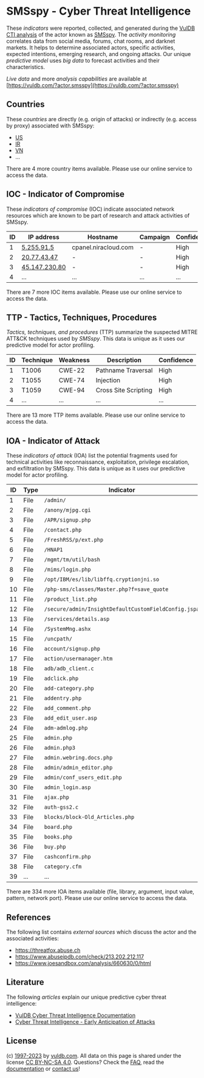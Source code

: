 # SMSspy - Cyber Threat Intelligence

These _indicators_ were reported, collected, and generated during the [VulDB CTI analysis](https://vuldb.com/?kb.cti) of the actor known as [SMSspy](https://vuldb.com/?actor.smsspy). The _activity monitoring_ correlates data from social media, forums, chat rooms, and darknet markets. It helps to determine associated actors, specific activities, expected intentions, emerging research, and ongoing attacks. Our unique _predictive model_ uses _big data_ to forecast activities and their characteristics.

_Live data_ and more _analysis capabilities_ are available at [https://vuldb.com/?actor.smsspy](https://vuldb.com/?actor.smsspy)

## Countries

These _countries_ are directly (e.g. origin of attacks) or indirectly (e.g. access by proxy) associated with SMSspy:

* [US](https://vuldb.com/?country.us)
* [IR](https://vuldb.com/?country.ir)
* [VN](https://vuldb.com/?country.vn)
* ...

There are 4 more country items available. Please use our online service to access the data.

## IOC - Indicator of Compromise

These _indicators of compromise_ (IOC) indicate associated network resources which are known to be part of research and attack activities of SMSspy.

ID | IP address | Hostname | Campaign | Confidence
-- | ---------- | -------- | -------- | ----------
1 | [5.255.91.5](https://vuldb.com/?ip.5.255.91.5) | cpanel.niracloud.com | - | High
2 | [20.77.43.47](https://vuldb.com/?ip.20.77.43.47) | - | - | High
3 | [45.147.230.80](https://vuldb.com/?ip.45.147.230.80) | - | - | High
4 | ... | ... | ... | ...

There are 7 more IOC items available. Please use our online service to access the data.

## TTP - Tactics, Techniques, Procedures

_Tactics, techniques, and procedures_ (TTP) summarize the suspected MITRE ATT&CK techniques used by _SMSspy_. This data is unique as it uses our predictive model for actor profiling.

ID | Technique | Weakness | Description | Confidence
-- | --------- | -------- | ----------- | ----------
1 | T1006 | CWE-22 | Pathname Traversal | High
2 | T1055 | CWE-74 | Injection | High
3 | T1059 | CWE-94 | Cross Site Scripting | High
4 | ... | ... | ... | ...

There are 13 more TTP items available. Please use our online service to access the data.

## IOA - Indicator of Attack

These _indicators of attack_ (IOA) list the potential fragments used for technical activities like reconnaissance, exploitation, privilege escalation, and exfiltration by SMSspy. This data is unique as it uses our predictive model for actor profiling.

ID | Type | Indicator | Confidence
-- | ---- | --------- | ----------
1 | File | `/admin/` | Low
2 | File | `/anony/mjpg.cgi` | High
3 | File | `/APR/signup.php` | High
4 | File | `/contact.php` | Medium
5 | File | `/FreshRSS/p/ext.php` | High
6 | File | `/HNAP1` | Low
7 | File | `/mgmt/tm/util/bash` | High
8 | File | `/mims/login.php` | High
9 | File | `/opt/IBM/es/lib/libffq.cryptionjni.so` | High
10 | File | `/php-sms/classes/Master.php?f=save_quote` | High
11 | File | `/product_list.php` | High
12 | File | `/secure/admin/InsightDefaultCustomFieldConfig.jspa` | High
13 | File | `/services/details.asp` | High
14 | File | `/SystemMng.ashx` | High
15 | File | `/uncpath/` | Medium
16 | File | `account/signup.php` | High
17 | File | `action/usermanager.htm` | High
18 | File | `adb/adb_client.c` | High
19 | File | `adclick.php` | Medium
20 | File | `add-category.php` | High
21 | File | `addentry.php` | Medium
22 | File | `add_comment.php` | High
23 | File | `add_edit_user.asp` | High
24 | File | `adm-admlog.php` | High
25 | File | `admin.php` | Medium
26 | File | `admin.php3` | Medium
27 | File | `admin.webring.docs.php` | High
28 | File | `admin/admin_editor.php` | High
29 | File | `admin/conf_users_edit.php` | High
30 | File | `admin_login.asp` | High
31 | File | `ajax.php` | Medium
32 | File | `auth-gss2.c` | Medium
33 | File | `blocks/block-Old_Articles.php` | High
34 | File | `board.php` | Medium
35 | File | `books.php` | Medium
36 | File | `buy.php` | Low
37 | File | `cashconfirm.php` | High
38 | File | `category.cfm` | Medium
39 | ... | ... | ...

There are 334 more IOA items available (file, library, argument, input value, pattern, network port). Please use our online service to access the data.

## References

The following list contains _external sources_ which discuss the actor and the associated activities:

* https://threatfox.abuse.ch
* https://www.abuseipdb.com/check/213.202.212.117
* https://www.joesandbox.com/analysis/660630/0/html

## Literature

The following _articles_ explain our unique predictive cyber threat intelligence:

* [VulDB Cyber Threat Intelligence Documentation](https://vuldb.com/?kb.cti)
* [Cyber Threat Intelligence - Early Anticipation of Attacks](https://www.scip.ch/en/?labs.20201022)

## License

(c) [1997-2023](https://vuldb.com/?kb.changelog) by [vuldb.com](https://vuldb.com/?kb.about). All data on this page is shared under the license [CC BY-NC-SA 4.0](https://creativecommons.org/licenses/by-nc-sa/4.0/). Questions? Check the [FAQ](https://vuldb.com/?kb.faq), read the [documentation](https://vuldb.com/?kb) or [contact us](https://vuldb.com/?contact)!
